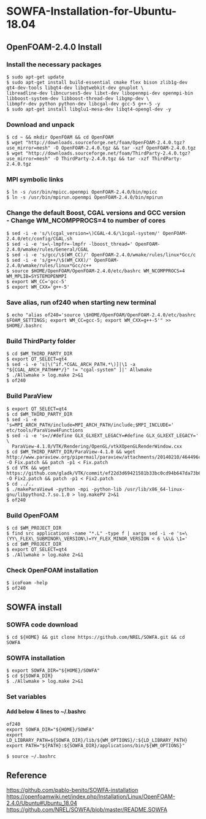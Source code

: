 # SOWFA-Installation-for-Ubuntu-18.04
## OpenFOAM-2.4.0 Install
### Install the necessary packages
```shell
$ sudo apt-get update
$ sudo apt-get install build-essential cmake flex bison zlib1g-dev qt4-dev-tools libqt4-dev libqtwebkit-dev gnuplot \
libreadline-dev libncurses5-dev libxt-dev libopenmpi-dev openmpi-bin libboost-system-dev libboost-thread-dev libgmp-dev \
libmpfr-dev python python-dev libcgal-dev gcc-5 g++-5 -y
$ sudo apt-get install libglu1-mesa-dev libqt4-opengl-dev -y
```
### Download and unpack
```shell
$ cd ~ && mkdir OpenFOAM && cd OpenFOAM
$ wget "http://downloads.sourceforge.net/foam/OpenFOAM-2.4.0.tgz?use_mirror=mesh" -O OpenFOAM-2.4.0.tgz && tar -xzf OpenFOAM-2.4.0.tgz
$ wget "http://downloads.sourceforge.net/foam/ThirdParty-2.4.0.tgz?use_mirror=mesh" -O ThirdParty-2.4.0.tgz && tar -xzf ThirdParty-2.4.0.tgz
```
### MPI symbolic links
```shell
$ ln -s /usr/bin/mpicc.openmpi OpenFOAM-2.4.0/bin/mpicc
$ ln -s /usr/bin/mpirun.openmpi OpenFOAM-2.4.0/bin/mpirun
```
### Change the default Boost, CGAL versions and GCC version <br>- Change WM_NCOMPPROCS=4 to number of cores
```shell
$ sed -i -e 's/\(cgal_version=\)CGAL-4.6/\1cgal-system/' OpenFOAM-2.4.0/etc/config/CGAL.sh
$ sed -i -e 's=\-lmpfr=-lmpfr -lboost_thread=' OpenFOAM-2.4.0/wmake/rules/General/CGAL
$ sed -i -e 's/gcc/\$(WM_CC)/' OpenFOAM-2.4.0/wmake/rules/linux*Gcc/c
$ sed -i -e 's/g++/\$(WM_CXX)/' OpenFOAM-2.4.0/wmake/rules/linux*Gcc/c++
$ source $HOME/OpenFOAM/OpenFOAM-2.4.0/etc/bashrc WM_NCOMPPROCS=4 WM_MPLIB=SYSTEMOPENMPI
$ export WM_CC='gcc-5'
$ export WM_CXX='g++-5'
```
### Save alias, run of240 when starting new terminal
```shell
$ echo "alias of240='source \$HOME/OpenFOAM/OpenFOAM-2.4.0/etc/bashrc $FOAM_SETTINGS; export WM_CC=gcc-5; export WM_CXX=g++-5'" >> $HOME/.bashrc
```
### Build ThirdParty folder
```shell
$ cd $WM_THIRD_PARTY_DIR
$ export QT_SELECT=qt4
$ sed -i -e 's|\(^if.*CGAL_ARCH_PATH.*\)]|\1 -a "${CGAL_ARCH_PATH##*/}" != "cgal-system" ]|' Allwmake
$ ./Allwmake > log.make 2>&1
$ of240
```
### Build ParaView
```shell
$ export QT_SELECT=qt4
$ cd $WM_THIRD_PARTY_DIR
$ sed -i -e 's=MPI_ARCH_PATH/include=MPI_ARCH_PATH/include;$MPI_INCLUDE=' etc/tools/ParaView4Functions
$ sed -i -e 's=//#define GLX_GLXEXT_LEGACY=#define GLX_GLXEXT_LEGACY=' \
  ParaView-4.1.0/VTK/Rendering/OpenGL/vtkXOpenGLRenderWindow.cxx
$ cd $WM_THIRD_PARTY_DIR/ParaView-4.1.0 && wget http://www.paraview.org/pipermail/paraview/attachments/20140210/464496cc/attachment.bin -O Fix.patch && patch -p1 < Fix.patch
$ cd VTK && wget https://github.com/gladk/VTK/commit/ef22d3d69421581b33bc0cd94b647da73b61ba96.patch -O Fix2.patch && patch -p1 < Fix2.patch
$ cd ../..
$ ./makeParaView4 -python -mpi -python-lib /usr/lib/x86_64-linux-gnu/libpython2.7.so.1.0 > log.makePV 2>&1
$ of240
```
### Build OpenFOAM
```shell
$ cd $WM_PROJECT_DIR
$ find src applications -name "*.L" -type f | xargs sed -i -e 's=\(YY\_FLEX\_SUBMINOR\_VERSION\)=YY_FLEX_MINOR_VERSION < 6 \&\& \1='
$ cd $WM_PROJECT_DIR
$ export QT_SELECT=qt4
$ ./Allwmake > log.make 2>&1
```
### Check OpenFOAM installation
```shell
$ icoFoam -help
$ of240
```
## SOWFA install
### SOWFA code download
```shell
$ cd ${HOME} && git clone https://github.com/NREL/SOWFA.git && cd SOWFA
```
### SOWFA installation
```shell
$ export SOWFA_DIR="${HOME}/SOWFA"
$ cd ${SOWFA_DIR}
$ ./Allwmake > log.make 2>&1
```
### Set variables
#### Add below 4 lines to ~/.bashrc
```
of240
export SOWFA_DIR="${HOME}/SOWFA"
export LD_LIBRARY_PATH=${SOWFA_DIR}/lib/${WM_OPTIONS}/:${LD_LIBRARY_PATH}
export PATH="${PATH}:${SOWFA_DIR}/applications/bin/${WM_OPTIONS}"
```
```shell
$ source ~/.bashrc
```
## Reference
https://github.com/pablo-benito/SOWFA-installation <br>
https://openfoamwiki.net/index.php/Installation/Linux/OpenFOAM-2.4.0/Ubuntu#Ubuntu_18.04 <br>
https://github.com/NREL/SOWFA/blob/master/README.SOWFA
